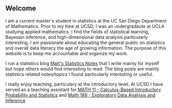 ## Welcome

I am a current master's student in statistics at the UC San Diego Department of Mathematics. Prior to my time at UCSD, I was an undergradaute at UCLA studying applied mathematics. I find the fields of statistical learning, Bayesian inference, and high-dimensional data analysis particularly interesting. I am passionate about educating the general public on statistics and overall data literacy the age of growing information. The purpose of this website is to keep me accountable and organize my work.

I run a statistics blog [Matt's Statistics Notes](https://statisticalnotes.wordpress.com/) that I write mainly for myself but hope others would find interesting to read. The blog posts are mainly statistics related notes/topics I found particularly interesting or useful. 

I really enjoy teaching, particulary at the introductory level. At UCSD I have served as a teaching assistant for [MATH 11 - Calculus-Based Introductory Probability and Statistics](https://www.ucsd.edu/catalog/courses/MATH.html)  and [Math 189 - Exploratory Data Analysis and Inference](https://www.ucsd.edu/catalog/courses/MATH.html)
